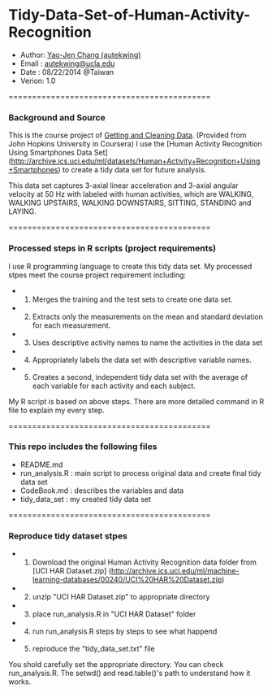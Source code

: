 Tidy-Data-Set-of-Human-Activity-Recognition
===========================================

* Author: [Yao-Jen Chang (autekwing)](https://github.com/autekroy) 
* Email : autekwing@ucla.edu
* Date  : 08/22/2014 @Taiwan
* Verion: 1.0

===========================================
### Background and Source
This is the course project of [Getting and Cleaning Data](https://www.coursera.org/course/getdata). (Provided from John Hopkins University in Coursera) I use the [Human Activity Recognition Using Smartphones Data Set] (http://archive.ics.uci.edu/ml/datasets/Human+Activity+Recognition+Using+Smartphones) to create a tidy data set for future analysis.

This data set captures 3-axial linear acceleration and 3-axial angular velocity at 50 Hz with labeled with human activities, which are WALKING, WALKING UPSTAIRS, WALKING DOWNSTAIRS, SITTING, STANDING and LAYING.

===========================================
### Processed steps in R scripts (project requirements)
I use R programming language to create this tidy data set. 
My processed stpes meet the course project requirement including:
* 1. Merges the training and the test sets to create one data set.
* 2. Extracts only the measurements on the mean and standard deviation for each measurement. 
* 3. Uses descriptive activity names to name the activities in the data set
* 4. Appropriately labels the data set with descriptive variable names. 
* 5. Creates a second, independent tidy data set with the average of each variable for each activity and each subject. 

My R script is based on above steps. There are more detailed command in R file to explain my every step.

===========================================
### This repo includes the following files
* README.md
* run_analysis.R : main script to process original data and create final tidy data set
* CodeBook.md : describes the variables and data
* tidy_data_set : my created tidy data set

===========================================
### Reproduce tidy dataset stpes
* 1. Download the original Human Activity Recognition data folder from [UCI HAR Dataset.zip] (http://archive.ics.uci.edu/ml/machine-learning-databases/00240/UCI%20HAR%20Dataset.zip)
* 2. unzip "UCI HAR Dataset.zip" to appropriate directory
* 3. place run_analysis.R in "UCI HAR Dataset" folder
* 4. run run_analysis.R steps by steps to see what happend
* 5. reproduce the "tidy_data_set.txt" file

You shold carefully set the appropriate directory. You can check run_analysis.R. The setwd() and read.table()'s path to understand how it works.


